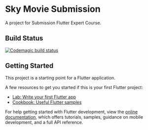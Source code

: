 # Sky Movie Submission

A project for Submission Flutter Expert Course.

## Build Status

[![Codemagic build status](https://api.codemagic.io/apps/638d30c07943edc2aebe1314/638d30c07943edc2aebe1313/status_badge.svg)](https://codemagic.io/apps/638d30c07943edc2aebe1314/638d30c07943edc2aebe1313/latest_build)

## Getting Started

This project is a starting point for a Flutter application.

A few resources to get you started if this is your first Flutter project:

- [Lab: Write your first Flutter app](https://docs.flutter.dev/get-started/codelab)
- [Cookbook: Useful Flutter samples](https://docs.flutter.dev/cookbook)

For help getting started with Flutter development, view the
[online documentation](https://docs.flutter.dev/), which offers tutorials,
samples, guidance on mobile development, and a full API reference. 
